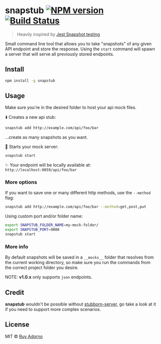 # snapstub [![NPM version](https://badge.fury.io/js/snapstub.svg)](https://npmjs.org/package/snapstub) [![Build Status](https://travis-ci.org/ruyadorno/snapstub.svg?branch=master)](https://travis-ci.org/ruyadorno/snapstub)

> Heavily inspired by [Jest Snapshot testing](https://facebook.github.io/jest/blog/2016/07/27/jest-14.html)

Small command line tool that allows you to take "snapshots" of any given API endpoint and store the response. Using the `start` command will spawn a server that will serve all previously stored endpoints.

## Install

```sh
npm install -g snapstub
```

## Usage

Make sure you're in the desired folder to host your api mock files.

:arrow_down: Creates a new api stub:

```sh
snapstub add http://example.com/api/foo/bar
```

...create as many snapshots as you want.

:rocket: Starts your mock server:

```sh
snapstub start
```

:sparkles: Your endpoint will be locally available at: `http://localhost:8059/api/foo/bar`

### More options

If you want to save one or many different http methods, use the `--method` flag:

```sh
snapstub add http://example.com/api/foo/bar --method=get,post,put
```

Using custom port and/or folder name:

```sh
export SNAPSTUB_FOLDER_NAME=my-mock-folder/
export SNAPSTUB_PORT=9000
snapstub start
```

### More info

By default snapshots will be saved in a `__mocks__` folder that resolves from the current working directory, so make sure you run the commands from the correct project folder you desire.

NOTE: **v1.0.x** only supports `json` endpoints.

## Credit

**snapstub** wouldn't be possible without [stubborn-server](https://github.com/zeachco/stubborn-server), go take a look at it if you need to support more complex scenarios.

## License

MIT © [Ruy Adorno](http://ruyadorno.com)

